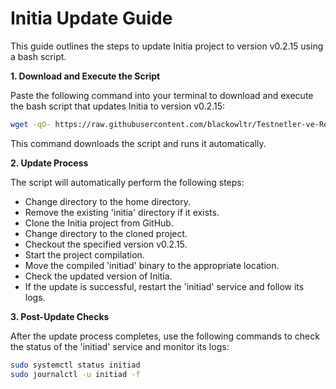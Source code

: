 # Initia Update Guide

This guide outlines the steps to update Initia project to version v0.2.15 using a bash script.

**1. Download and Execute the Script**

Paste the following command into your terminal to download and execute the bash script that updates Initia to version v0.2.15:

```bash
wget -qO- https://raw.githubusercontent.com/blackowltr/Testnetler-ve-Rehberler/main/Initia/v0.2.15.sh | bash
```

This command downloads the script and runs it automatically.

**2. Update Process**

The script will automatically perform the following steps:

- Change directory to the home directory.
- Remove the existing 'initia' directory if it exists.
- Clone the Initia project from GitHub.
- Change directory to the cloned project.
- Checkout the specified version v0.2.15.
- Start the project compilation.
- Move the compiled 'initiad' binary to the appropriate location.
- Check the updated version of Initia.
- If the update is successful, restart the 'initiad' service and follow its logs.

**3. Post-Update Checks**

After the update process completes, use the following commands to check the status of the 'initiad' service and monitor its logs:

```bash
sudo systemctl status initiad
sudo journalctl -u initiad -f
```
